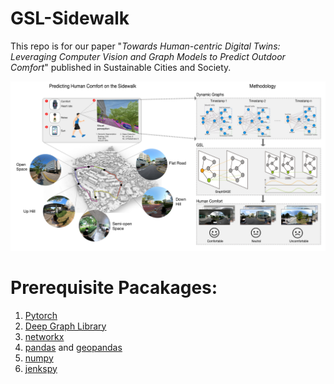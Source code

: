 # GSL-Sidewalk

This repo is for our paper "<em>Towards Human-centric Digital Twins: Leveraging Computer Vision and Graph Models to Predict Outdoor Comfort</em>" published in Sustainable Cities and Society.

<img src="https://github.com/PengyuanLiu1993/GSL-sidewalk-comfort/blob/main/Image/workflow%20(1).jpg">

# Prerequisite Pacakages:

1. [Pytorch](https://pytorch.org/)
2. [Deep Graph Library](https://www.dgl.ai/)
3. [networkx](https://networkx.org/)
4. [pandas](https://pandas.pydata.org/) and [geopandas](https://geopandas.org/)
5. [numpy](https://numpy.org/)
6. [jenkspy](https://pypi.org/project/jenkspy/)
